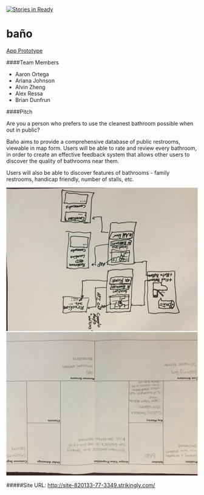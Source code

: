 [![Stories in Ready](https://badge.waffle.io/asu-cis-capstone/bano.png?label=ready&title=Waffle)](https://waffle.io/asu-cis-capstone/bano)



# ba&ntilde;o

<a href="https://aajohn14.proto.io/projects/">App Prototype</a>


####Team Members
- Aaron Ortega
- Ariana Johnson
- Alvin Zheng
- Alex Ressa
- Brian Dunfrun

####Pitch

Are you a person who prefers to use the cleanest bathroom possible when out in public?

Baño aims to provide a comprehensive database of public restrooms, viewable in map form. Users will be able to rate and review every bathroom, in order to create an effective feedback system that allows other users to discover the quality of bathrooms near them.

Users will also be able to discover features of bathrooms - family restrooms, handicap friendly, number of stalls, etc. 

<img src="https://github.com/asu-cis-capstone/bano/blob/master/IMG_1676.JPG" />
<img src="https://github.com/asu-cis-capstone/bano/blob/master/IMG_1675.JPG" />

#####Site URL:
http://site-820133-77-3349.strikingly.com/
